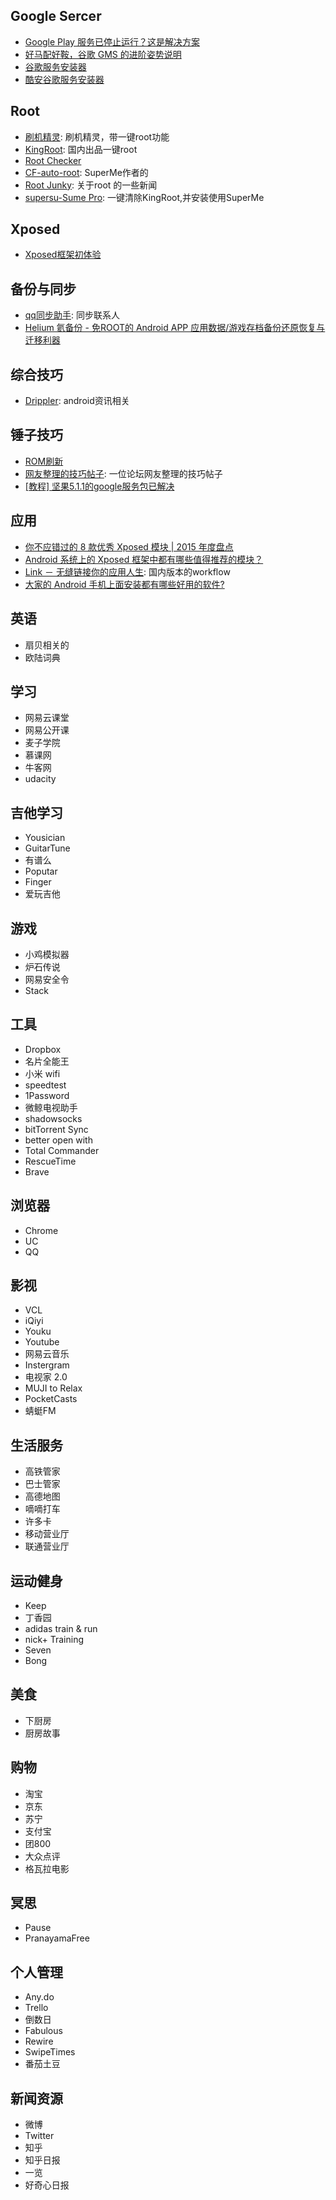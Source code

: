 ## Google Sercer
- [Google Play 服务已停止运行？这是解决方案](http://sspai.com/30526)
- [好马配好鞍，谷歌 GMS 的进阶姿势说明](http://sspai.com/32596)
- [谷歌服务安装器](http://www.wandoujia.com/apps/com.muzhiwan.gsfinstaller?utm_source=sspai_searchapi&utm_campaign=biz&utm_medium=searchapi)
- [酷安谷歌服务安装器](http://www.wandoujia.com/apps/org.coolapk.gmsinstaller?utm_source=sspai_searchapi&utm_campaign=biz&utm_medium=searchapi)
## Root
- [刷机精灵](http://www.shuame.com/): 刷机精灵，带一键root功能
- [KingRoot](http://kingroot.net/): 国内出品一键root
- [Root Checker](https://play.google.com/store/apps/details?id=org.freeandroidtools.root_checker)
- [CF-auto-root](https://autoroot.chainfire.eu/): SuperMe作者的
- [Root Junky](http://www.rootjunky.com/): 关于root 的一些新闻
- [supersu-Sume Pro](https://play.google.com/store/apps/details?id=darkslide.com.supersumepro): 一键清除KingRoot,并安装使用SuperMe

## Xposed
- [Xposed框架初体验](http://www.yangyanxing.com/article/first-use-Xposed.html)


## 备份与同步
- [qq同步助手](): 同步联系人
- [Helium 氦备份 - 免ROOT的 Android APP 应用数据/游戏存档备份还原恢复与迁移利器](http://www.iplaysoft.com/helium.html)

## 综合技巧
- [Drippler](http://drippler.com/): android资讯相关

## 锤子技巧
- [ROM刷新](http://bbs.smartisan.com/thread-119403-1-1.html)
- [网友整理的技巧帖子](http://bbs.smartisan.com/home.php?mod=space&uid=110721&do=thread&type=thread&view=me&from=space): 一位论坛网友整理的技巧帖子
- [[教程] 坚果5.1.1的google服务包已解决](http://bbs.smartisan.com/thread-236886-1-1.html)
## 应用
- [你不应错过的 8 款优秀 Xposed 模块 | 2015 年度盘点](http://sspai.com/32340)
- [Android 系统上的 Xposed 框架中都有哪些值得推荐的模块？](https://www.zhihu.com/question/22063862)
- [Link － 无缝链接你的应用人生](http://www.appnz.com/29356): 国内版本的workflow
- [大家的 Android 手机上面安装都有哪些好用的软件?](https://www.v2ex.com/t/276052)


## 英语 
- 扇贝相关的
- 欧陆词典

## 学习
- 网易云课堂
- 网易公开课
- 麦子学院
- 慕课网
- 牛客网
- udacity

## 吉他学习
- Yousician
- GuitarTune
- 有谱么
- Poputar
- Finger
- 爱玩吉他


## 游戏
- 小鸡模拟器
- 炉石传说
- 网易安全令
- Stack

## 工具
- Dropbox
- 名片全能王
- 小米 wifi
- speedtest
- 1Password
- 微鲸电视助手
- shadowsocks
- bitTorrent Sync
- better open with
- Total Commander
- RescueTime
- Brave

## 浏览器
- Chrome
- UC
- QQ

## 影视
- VCL
- iQiyi
- Youku
- Youtube
- 网易云音乐
- Instergram
- 电视家 2.0
- MUJI to Relax
- PocketCasts
- 蜻蜓FM


## 生活服务
- 高铁管家
- 巴士管家
- 高德地图
- 嘀嘀打车
- 许多卡
- 移动营业厅
- 联通营业厅

## 运动健身
- Keep
- 丁香园
- adidas train & run
- nick+ Training
- Seven
- Bong


## 美食
- 下厨房
- 厨房故事

## 购物
- 淘宝
- 京东
- 苏宁
- 支付宝
- 团800
- 大众点评
- 格瓦拉电影

## 冥思
- Pause
- PranayamaFree

## 个人管理
- Any.do
- Trello
- 倒数日
- Fabulous
- Rewire
- SwipeTimes
- 番茄土豆

## 新闻资源
- 微博
- Twitter
- 知乎
- 知乎日报
- 一览
- 好奇心日报